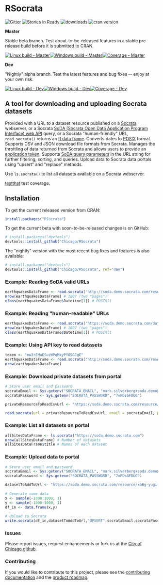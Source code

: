 RSocrata
========

[![Gitter](https://badges.gitter.im/gitterHQ/gitter.svg)](https://gitter.im/Chicago/RSocrata)
[![Stories in Ready](https://badge.waffle.io/Chicago/RSocrata.svg?label=ready&title=Ready)](http://waffle.io/Chicago/RSocrata)
[![downloads](http://cranlogs.r-pkg.org/badges/RSocrata)](https://CRAN.R-project.org/package=RSocrata)
[![cran version](http://www.r-pkg.org/badges/version/RSocrata)](https://CRAN.R-project.org/package=RSocrata)

**Master** 

Stable beta branch. Test about-to-be-released features in a stable pre-release build before it is submitted to CRAN.

[![Linux build - Master](https://img.shields.io/travis/Chicago/RSocrata/master.svg?style=flat-square&label=Linux%20build)](https://travis-ci.org/Chicago/RSocrata)[![Windows build - Master](https://img.shields.io/appveyor/ci/tomschenkjr/RSocrata/master.svg?style=flat-square&label=Windows%20build)](https://ci.appveyor.com/project/tomschenkjr/rsocrata/branch/master)[![Coverage - Master](https://img.shields.io/coveralls/Chicago/RSocrata/master.svg?style=flat-square&label=Coverage)](https://coveralls.io/r/Chicago/RSocrata?branch=master)

**Dev**

"Nightly" alpha branch. Test the latest features and bug fixes -- enjoy at your own risk.

[![Linux build - Dev](https://img.shields.io/travis/Chicago/RSocrata/dev.svg?style=flat-square&label=Linux%20build)](https://travis-ci.org/Chicago/RSocrata)[![Windows build - Dev](https://img.shields.io/appveyor/ci/tomschenkjr/RSocrata/dev.svg?style=flat-square&label=Windows%20build)](https://ci.appveyor.com/project/tomschenkjr/rsocrata/branch/dev)[![Coverage - Dev](https://img.shields.io/coveralls/Chicago/RSocrata/dev.svg?style=flat-square&label=Coverage)](https://coveralls.io/r/Chicago/RSocrata?branch=dev)

A tool for downloading and uploading Socrata datasets
-----------------------------------------------------

Provided with a URL to a dataset resource published on a [Socrata](http://www.socrata.com) webserver,
or a Socrata [SoDA (Socrata Open Data Application Program Interface) web API](http://dev.socrata.com) query,
or a Socrata "human-friendly" URL, ```read.socrata()```
returns an [R data frame](http://stat.ethz.ch/R-manual/R-devel/library/base/html/data.frame.html).
Converts dates to [POSIX](http://stat.ethz.ch/R-manual/R-devel/library/base/html/DateTimeClasses.html) format.
Supports CSV and JSON download file formats from Socrata.
Manages the throttling of data returned from Socrata and allows users to provide an [application token](http://dev.socrata.com/docs/app-tokens.html).
Supports [SoDA query parameters](http://dev.socrata.com/docs/queries.html) in the URL string for further filtering, sorting, and queries.
Upload data to Socrata data portals using "upsert" and "replace" methods.

Use ```ls.socrata()``` to list all datasets available on a Socrata webserver.

[testthat](https://cran.r-project.org/package=testthat) test coverage.

Installation
-------------

To get the current released version from CRAN:

```R
install.packages("RSocrata")
```

To get the current beta with soon-to-be-released changes is on GitHub:

```R
# install.packages("devtools")
devtools::install_github("Chicago/RSocrata")
```

The "nightly" version with the most recent bug fixes and features is also available:

```R
# install.packages("devtools")
devtools::install_github("Chicago/RSocrata", ref="dev")
```

### Example: Reading SoDA valid URLs
```r
earthquakesDataFrame <- read.socrata("http://soda.demo.socrata.com/resource/4334-bgaj.csv")
nrow(earthquakesDataFrame) # 1007 (two "pages")
class(earthquakesDataFrame$Datetime[1]) # POSIXlt
```

### Example: Reading "human-readable" URLs
```r
earthquakesDataFrame <- read.socrata("https://soda.demo.socrata.com/dataset/USGS-Earthquakes-for-2012-11-01-API-School-Demo/4334-bgaj")
nrow(earthquakesDataFrame) # 1007 (two "pages")
class(earthquakesDataFrame$Datetime[1]) # POSIXlt
```

### Example: Using API key to read datasets
```r
token <- "ew2rEMuESuzWPqMkyPfOSGJgE"
earthquakesDataFrame <- read.socrata("http://soda.demo.socrata.com/resource/4334-bgaj.csv", app_token = token)
nrow(earthquakesDataFrame)
```

### Example: Download private datasets from portal
```r
# Store user email and password
socrataEmail <- Sys.getenv("SOCRATA_EMAIL", "mark.silverberg+soda.demo@socrata.com")
socrataPassword <- Sys.getenv("SOCRATA_PASSWORD", "7vFDsGFDUG")

privateResourceToReadCsvUrl <- "https://soda.demo.socrata.com/resource/a9g2-feh2.csv" # dataset

read.socrata(url = privateResourceToReadCsvUrl, email = socrataEmail, password = socrataPassword)
```

### Example: List all datasets on portal
```r
allSitesDataFrame <- ls.socrata("https://soda.demo.socrata.com")
nrow(allSitesDataFrame) # Number of datasets
allSitesDataFrame$title # Names of each dataset
```

### Example: Upload data to portal
```r
# Store user email and password
socrataEmail <- Sys.getenv("SOCRATA_EMAIL", "mark.silverberg+soda.demo@socrata.com")
socrataPassword <- Sys.getenv("SOCRATA_PASSWORD", "7vFDsGFDUG")

datasetToAddToUrl <- "https://soda.demo.socrata.com/resource/xh6g-yugi.json" # dataset
 
# Generate some data
x <- sample(-1000:1000, 1)
y <- sample(-1000:1000, 1)
df_in <- data.frame(x,y)
 
# Upload to Socrata
write.socrata(df_in,datasetToAddToUrl,"UPSERT",socrataEmail,socrataPassword)
```

### Issues

Please report issues, request enhancements or fork us at the [City of Chicago github](https://github.com/Chicago/RSocrata/issues).

### Contributing

If you would like to contribute to this project, please see the [contributing documentation](CONTRIBUTING.md) and the [product roadmap](https://github.com/Chicago/RSocrata/wiki/Roadmap#planned-releases).
